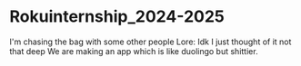# Rokuinternship_2024-2025
I'm chasing the bag with some other people
Lore: Idk I just thought of it not that deep
We are making an app which is like duolingo but shittier.
